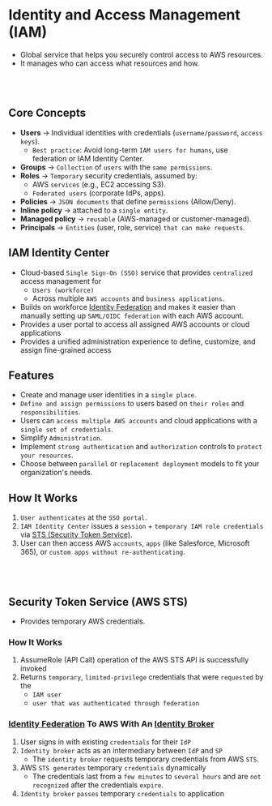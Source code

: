 # Identity and Access Management (IAM)
* Global service that helps you securely control access to AWS resources.
* It manages who can access what resources and how.

<br><br>

## Core Concepts

* **Users** → Individual identities with credentials (`username/password`, `access keys`).
    * `Best practice`: Avoid long-term `IAM users for humans`, use federation or IAM Identity Center.
* **Groups** → `Collection` of `users` with the `same permissions`.
* **Roles** → `Temporary` security credentials, assumed by:
    * AWS `services` (e.g., EC2 accessing S3).
    * `Federated users` (corporate IdPs, apps).
* **Policies** → `JSON documents` that define `permissions` (Allow/Deny).
* **Inline policy** → attached to a `single entity`.
* **Managed policy** → `reusable` (AWS-managed or customer-managed).
* **Principals** → `Entities` (user, role, service) `that can make requests`.


## IAM Identity Center

* Cloud-based `Single Sign-On (SSO)` service that provides `centralized` access management for  
    * `Users (workforce)` 
    * Across multiple `AWS accounts` and `business applications`.
* Builds on workforce [Identity Federation]() and makes it easier than manually setting up `SAML/OIDC federation` with each AWS account.
* Provides a user portal to access all assigned AWS accounts or cloud applications
* Provides a unified administration experience to define, customize, and assign fine-grained access

## Features
* Create and manage user identities in a `single place`.
* `Define and assign permissions` to users based on `their roles` and `responsibilities`.
* Users can `access multiple AWS accounts` and cloud applications with a `single set of credentials`.
* Simplify `Administration`.
* Implement `strong authentication` and `authorization` controls to `protect your resources`.
* Choose between `parallel` or `replacement deployment` models to fit your organization's needs.

## How It Works
1. `User authenticates` at the `SSO portal`.
2. `IAM Identity Center` issues a `session` + `temporary IAM role credentials` via [STS (Security Token Service)]().
3. User can then access AWS `accounts`, `apps` (like Salesforce, Microsoft 365), or `custom apps without re-authenticating`.

<br><br>

## Security Token Service (AWS STS)
* Provides temporary AWS credentials.

### How It Works
1. AssumeRole (API Call) operation of the AWS STS API is successfully invoked
2. Returns `temporary`, `limited-privilege` credentials that were `requested` by the 
    * `IAM user` 
    * `user that was authenticated through federation`

### [Identity Federation](../Security.md#identity-federation) To AWS With An [Identity Broker](../Security.md#identity-broker)
1. User signs in with existing `credentials` for their `IdP`
2. `Identity broker` acts as an intermediary between `IdP` and `SP`
    *  The `identity broker` requests temporary credentials from AWS `STS`.
3. AWS `STS generates` temporary `credentials` dynamically
    * The credentials last from a `few minutes` to `several hours` and are `not recognized` after the credentials `expire`.
4. `Identity broker` `passes` temporary `credentials` to application